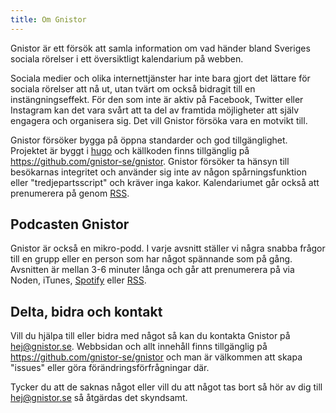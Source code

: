 ```yaml
---
title: Om Gnistor
---
```

Gnistor är ett försök att samla information om vad händer bland Sveriges sociala rörelser i ett översiktligt kalendarium på webben.

Sociala medier och olika internettjänster har inte bara gjort det lättare för sociala rörelser att nå ut, utan tvärt om också bidragit till en instängningseffekt. För den som inte är aktiv på Facebook, Twitter eller Instagram kan det vara svårt att ta del av framtida möjligheter att själv engagera och organisera sig. Det vill Gnistor försöka vara en motvikt till.

Gnistor försöker bygga på öppna standarder och god tillgänglighet. Projektet är byggt i [hugo](https://gohugo.io/) och källkoden finns tillgänglig på https://github.com/gnistor-se/gnistor. Gnistor försöker ta hänsyn till besökarnas integritet och använder sig inte av någon spårningsfunktion eller "tredjepartsscript" och kräver inga kakor. Kalendariumet går också att prenumerera på genom [RSS](http://www.gnistor.se/index.xml).

## Podcasten Gnistor
Gnistor är också en mikro-podd. I varje avsnitt ställer vi några snabba frågor till en grupp eller en person som har något spännande som på gång. Avsnitten är mellan 3-6 minuter långa och går att prenumerera på via Noden, iTunes, [Spotify](https://open.spotify.com/show/1znUOIBWXkmNqY51HLHGaB) eller [RSS](http://www.gnistor.se/podcast/index.xml).

## Delta, bidra och kontakt
Vill du hjälpa till eller bidra med något så kan du kontakta Gnistor på hej@gnistor.se. Webbsidan och allt innehåll finns tillgänglig på https://github.com/gnistor-se/gnistor och man är välkommen att skapa "issues" eller göra förändringsförfrågningar där.

Tycker du att de saknas något eller vill du att något tas bort så hör av dig till hej@gnistor.se så åtgärdas det skyndsamt.